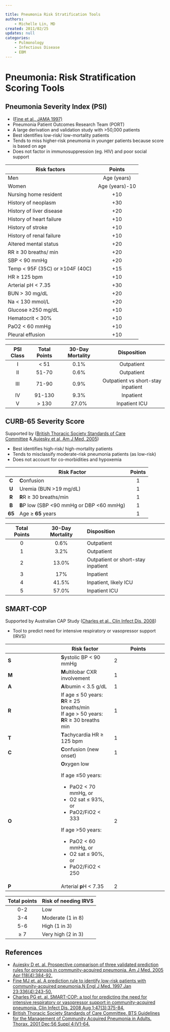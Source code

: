 ```yaml
---

title: Pneumonia Risk Stratification Tools
authors:
    - Michelle Lin, MD
created: 2011/02/25
updates: null
categories:
    - Pulmonology
    - Infectious Disease
    - EBM
---
```


# Pneumonia: Risk Stratification Scoring Tools

## Pneumonia Severity Index (PSI) 

- ([Fine et al., JAMA 1997)](http://www.ncbi.nlm.nih.gov/pubmed/?term=8995086)
- Pneumonia Patient Outcomes Research Team (PORT)
- A large derivation and validation study with >50,000 patients
- Best identifies low-risk/ low-mortality patients
- Tends to miss higher-risk pneumonia in younger patients because score is based on age 
- Does not factor in immunosuppression (eg. HIV) and poor social support 

| **Risk factors**                    |   **Points**   |
| ----------------------------------- | :------------: |
| Men                                 |   Age (years)  |
| Women                               | Age (years)-10 |
| Nursing home resident               |       +10      |
| History of neoplasm                 |       +30      |
| History of liver disease            |       +20      |
| History of heart failure            |       +10      |
| History of stroke                   |       +10      |
| History of renal failure            |       +10      |
| Altered mental status               |       +20      |
| RR ≥ 30 breaths/ min                |       +20      |
| SBP &lt; 90 mmHg                    |       +20      |
| Temp &lt; 95F (35C) or ≥104F (40C)  |       +15      |
| HR ≥ 125 bpm                        |       +10      |
| Arterial pH &lt; 7.35               |       +30      |
| BUN > 30 mg/dL                      |       +20      |
| Na &lt; 130 mmol/L                  |       +20      |
| Glucose ≥250 mg/dL                  |       +10      |
| Hematocrit &lt; 30%                 |       +10      |
| PaO2 &lt; 60 mmHg                   |       +10      |
| Pleural effusion                    |       +10      |

| **PSI Class** | **Total Points** | **30-Day Mortality** |           **Disposition**          |
| :-----------: | :--------------: | :------------------: | :--------------------------------: |
|       I       |      &lt; 51     |         0.1%         |             Outpatient             |
|       II      |       51-70      |         0.6%         |             Outpatient             |
|      III      |       71-90      |         0.9%         | Outpatient vs short-stay inpatient |
|       IV      |      91-130      |         9.3%         |              Inpatient             |
|       V       |       > 130      |         27.0%        |            Inpatient ICU           |

## CURB-65 Severity Score

Supported by ([British Thoracic Society Standards of Care Committee](http://www.ncbi.nlm.nih.gov/pubmed/?term=11713364) &[ ](http://www.ncbi.nlm.nih.gov/pubmed/?term=15808136)[Aujesky et al, Am J Med, 2005](http://www.ncbi.nlm.nih.gov/pubmed/?term=15808136)) 

- Best identifies high-risk/ high-mortality patients
- Tends to misclassify moderate-risk pneumonia patients (as low-risk) 
- Does not account for co-morbidities and hypoxemia

|        | **Risk Factor**                                 | **Points** |
| :----: | ----------------------------------------------- | :--------: |
|  **C** | **C**onfusion                                   |      1     |
|  **U** | Uremia (BUN >19 mg/dL)                          |      1     |
|  **R** | **R**R ≥ 30 breaths/min                         |      1     |
|  **B** | **B**P low (SBP &lt;90 mmHg or DBP &lt;60 mmHg) |      1     |
| **65** | Age ≥ **65** years                              |      1     |

| **Total Points** | **30-Day Mortality** | **Disposition**                    |
| :--------------: | :------------------: | :--------------------------------- |
|         0        |         0.6%         | Outpatient                         |
|         1        |         3.2%         | Outpatient                         |
|         2        |         13.0%        | Outpatient or short-stay inpatient |
|         3        |          17%         | Inpatient                          |
|         4        |         41.5%        | Inpatient, likely ICU              |
|         5        |         57.0%        | Inpatient ICU                      |

## SMART-COP

Supported by Australian CAP Study ([Charles et al., Clin Infect Dis, 2008](http://www.ncbi.nlm.nih.gov/pubmed/?term=18558884))

- Tool to predict need for intensive respiratory or vasopressor support (IRVS) 

<table>
<colgroup>
<col width="33%" />
<col width="33%" />
<col width="33%" />
</colgroup>
<thead>
<tr class="header">
<th><br />
</th>
<th><strong>Risk factor</strong></th>
<th><strong>Points</strong></th>
</tr>
</thead>
<tbody>
<tr class="odd">
<td><strong>S</strong></td>
<td><strong>S</strong>ystolic BP &lt; 90 mmHg</td>
<td>2</td>
</tr>
<tr class="even">
<td><strong>M</strong></td>
<td><strong>M</strong>ultilobar CXR involvement</td>
<td>1</td>
</tr>
<tr class="odd">
<td><strong>A</strong></td>
<td><strong>A</strong>lbumin &lt; 3.5 g/dL</td>
<td>1</td>
</tr>
<tr class="even">
<td><strong>R</strong></td>
<td>If age ≤ 50 years: <strong>R</strong>R ≥ 25 breaths/min <br />
If age &gt; 50 years: <strong>R</strong>R ≥ 30 breaths min <br />
</td>
<td>1</td>
</tr>
<tr class="odd">
<td><strong>T</strong></td>
<td><strong>T</strong>achycardia HR ≥ 125 bpm </td>
<td>1</td>
</tr>
<tr class="even">
<td><strong>C</strong></td>
<td><strong>C</strong>onfusion (new onset)</td>
<td>1<br />
</td>
</tr>
<tr class="odd">
<td><strong>O</strong></td>
<td><strong>O</strong>xygen low<br />

<p>If age ≤50 years: </p>
<ul>
<li>PaO2 &lt; 70 mmHg, or<br />
</li>
<li>O2 sat ≤ 93%, or<br />
</li>
<li>PaO2/FiO2 &lt; 333<br />
</li>
</ul>
<p>If age &gt;50 years:</p>
<ul>
<li>PaO2 &lt; 60 mmHg, or</li>
<li>O2 sat ≤ 90%, or </li>
<li>PaO2/FiO2 &lt; 250 </li>
</ul></td>
<td>2</td>
</tr>
<tr class="even">
<td><strong>P</strong></td>
<td>Arterial <strong>p</strong>H &lt; 7.35</td>
<td>2</td>
</tr>
</tbody>
</table>

| **Total points** | **Risk of needing IRVS** |
| :--------------: | ------------------------ |
|        0-2       | Low                      |
|        3-4       | Moderate (1 in 8)        |
|        5-6       | High (1 in 3)            |
|        ≥ 7       | Very high (2 in 3)       |

## References

- [Aujesky D et. al. Prospective comparison of three validated prediction rules for prognosis in community-acquired pneumonia. Am J Med. 2005 Apr;118(4):384-92.](http://www.ncbi.nlm.nih.gov/pubmed/?term=15808136)
- [Fine MJ et. al. A prediction rule to identify low-risk patients with community-acquired pneumonia.N Engl J Med. 1997 Jan 23;336(4):243-50.](http://www.ncbi.nlm.nih.gov/pubmed/?term=8995086)
- [Charles PG et. al. SMART-COP: a tool for predicting the need for intensive respiratory or vasopressor support in community-acquired pneumonia. Clin Infect Dis. 2008 Aug 1;47(3):375-84.](http://www.ncbi.nlm.nih.gov/pubmed/?term=18558884)
- [British Thoracic Society Standards of Care Committee. BTS Guidelines for the Management of Community Acquired Pneumonia in Adults. Thorax. 2001 Dec;56 Suppl 4:IV1-64.](http://www.ncbi.nlm.nih.gov/pubmed/?term=11713364)
